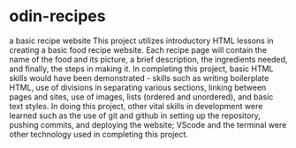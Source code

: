 # odin-recipes
a basic recipe website
This project utilizes introductory HTML lessons in creating a basic food recipe website. Each recipe page will contain the name of the food and its picture, a brief description, the ingredients needed, and finally, the steps in making it. In completing this project, basic HTML skills would have been demonstrated - skills such as writing boilerplate HTML, use of divisions in separating various sections, linking between pages and sites, use of images, lists (ordered and unordered), and basic text styles. In doing this project, other vital skills in development were learned such as the use of git and github in setting up the repository, pushing commits, and deploying the website; VScode and the terminal were other technology used in completing this project.